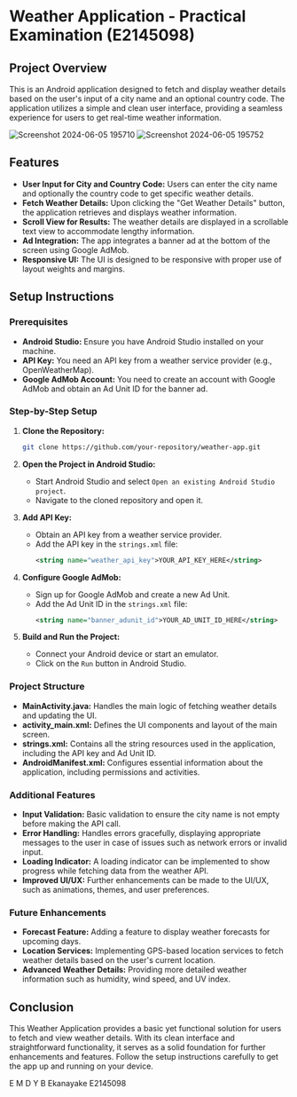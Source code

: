 # Weather Application - Practical Examination (E2145098)

## Project Overview
This is an Android application designed to fetch and display weather details based on the user's input of a city name and an optional country code. The application utilizes a simple and clean user interface, providing a seamless experience for users to get real-time weather information.


![Screenshot 2024-06-05 195710](https://github.com/yasanthae/Weather-Application/assets/92664737/d1990ea5-b038-4348-949c-78196273fdda)
![Screenshot 2024-06-05 195752](https://github.com/yasanthae/Weather-Application/assets/92664737/f622fecd-469e-4526-b48b-11c22feae8ae)



## Features
- **User Input for City and Country Code:** Users can enter the city name and optionally the country code to get specific weather details.
- **Fetch Weather Details:** Upon clicking the "Get Weather Details" button, the application retrieves and displays weather information.
- **Scroll View for Results:** The weather details are displayed in a scrollable text view to accommodate lengthy information.
- **Ad Integration:** The app integrates a banner ad at the bottom of the screen using Google AdMob.
- **Responsive UI:** The UI is designed to be responsive with proper use of layout weights and margins.

## Setup Instructions
### Prerequisites
- **Android Studio:** Ensure you have Android Studio installed on your machine.
- **API Key:** You need an API key from a weather service provider (e.g., OpenWeatherMap).
- **Google AdMob Account:** You need to create an account with Google AdMob and obtain an Ad Unit ID for the banner ad.

### Step-by-Step Setup
1. **Clone the Repository:**
   ```sh
   git clone https://github.com/your-repository/weather-app.git
   ```
   
2. **Open the Project in Android Studio:**
   - Start Android Studio and select `Open an existing Android Studio project`.
   - Navigate to the cloned repository and open it.

3. **Add API Key:**
   - Obtain an API key from a weather service provider.
   - Add the API key in the `strings.xml` file:
     ```xml
     <string name="weather_api_key">YOUR_API_KEY_HERE</string>
     ```

4. **Configure Google AdMob:**
   - Sign up for Google AdMob and create a new Ad Unit.
   - Add the Ad Unit ID in the `strings.xml` file:
     ```xml
     <string name="banner_adunit_id">YOUR_AD_UNIT_ID_HERE</string>
     ```

5. **Build and Run the Project:**
   - Connect your Android device or start an emulator.
   - Click on the `Run` button in Android Studio.

### Project Structure
- **MainActivity.java:** Handles the main logic of fetching weather details and updating the UI.
- **activity_main.xml:** Defines the UI components and layout of the main screen.
- **strings.xml:** Contains all the string resources used in the application, including the API key and Ad Unit ID.
- **AndroidManifest.xml:** Configures essential information about the application, including permissions and activities.

### Additional Features
- **Input Validation:** Basic validation to ensure the city name is not empty before making the API call.
- **Error Handling:** Handles errors gracefully, displaying appropriate messages to the user in case of issues such as network errors or invalid input.
- **Loading Indicator:** A loading indicator can be implemented to show progress while fetching data from the weather API.
- **Improved UI/UX:** Further enhancements can be made to the UI/UX, such as animations, themes, and user preferences.

### Future Enhancements
- **Forecast Feature:** Adding a feature to display weather forecasts for upcoming days.
- **Location Services:** Implementing GPS-based location services to fetch weather details based on the user's current location.
- **Advanced Weather Details:** Providing more detailed weather information such as humidity, wind speed, and UV index.

## Conclusion
This Weather Application provides a basic yet functional solution for users to fetch and view weather details. With its clean interface and straightforward functionality, it serves as a solid foundation for further enhancements and features. Follow the setup instructions carefully to get the app up and running on your device.

E M D Y B Ekanayake
E2145098 

